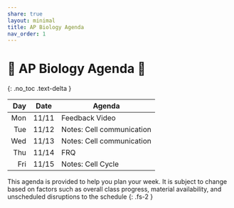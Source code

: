 ```yaml
---
share: true
layout: minimal
title: AP Biology Agenda
nav_order: 1
---
```

# 🧬 AP Biology Agenda 🦠
{: .no_toc .text-delta }

| Day | Date  | Agenda                    |
| ---:|:-----:| ------------------------- |
| Mon | 11/11 | Feedback Video            |
| Tue | 11/12 | Notes: Cell communication |
| Wed | 11/13 | Notes: Cell communication |
| Thu | 11/14 | FRQ                       |
| Fri | 11/15 | Notes: Cell Cycle         |

This agenda is provided to help you plan your week. It is subject to change based on factors such as overall class progress, material availability, and unscheduled disruptions to the schedule
{: .fs-2 }